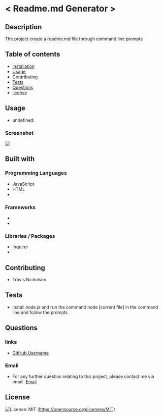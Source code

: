 
# < Readme.md Generator >

## Description
The project create a readme.md file through command line prompts

## Table of contents
- [Installation](#Installation)
- [Usage](#Usage)
- [Contributing](#Contributing)
- [Tests](#Tests)
- [Questions](#Questions)
- [license](#license)

## Usage
- undefined:

### Screenshot
![](./images/fireshot)

## Built with

### Programming Languages
- JavaScript
- HTML
-
### Frameworks
- 
-
### Libraries / Packages
- Inquirer
-

## Contributing
- Travis Nicholson

## Tests
- install node.js and run the command node [current file] in the command line and follow the prompts

## Questions

### links
- [GitHub Username](https://github.com/Travisnicholson90)

### Email
- For any further question relating to this project, please contact me via email.
[Email](nicholson_travis@hotmail.com)

## License
![License: MIT](https://img.shields.io/badge/License-MIT-yellow.svg)
(https://opensource.org/licenses/MIT)
